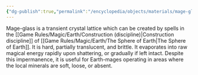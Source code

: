 ```yaml
---
{"dg-publish":true,"permalink":"/encyclopedia/objects/materials/mage-glass/"}
---
```


Mage-glass is a transient crystal lattice which can be created by spells in the [[Game Rules/Magic/Earth/Construction (discipline)\|Construction discipline]] of [[Game Rules/Magic/Earth/The Sphere of Earth\|The Sphere of Earth]]. It is hard, partially translucent, and brittle. It evaporates into raw magical energy rapidly upon shattering, or gradually if left intact. Despite this impermanence, it is useful for Earth-mages operating in areas where the local minerals are soft, loose, or absent.